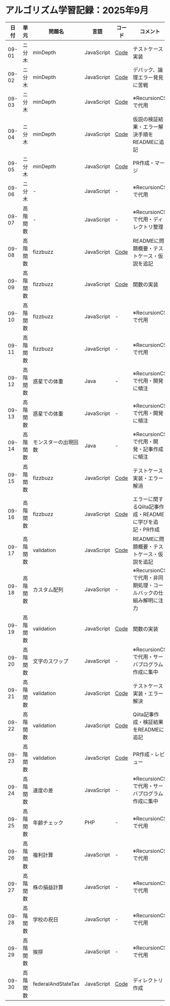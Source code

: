 # アルゴリズム学習記録：2025年9月

| 日付 | 単元 | 問題名 | 言語 | コード | コメント |
| - | - | - | - | - | - |
| 09-01 | ニ分木 | minDepth | JavaScript | [Code](../binary-tree/problems/16_minDepth/js/src/minDepthTest.js)| テストケース実装 |
| 09-02 | ニ分木 | minDepth | JavaScript | [Code](../binary-tree/problems/16_minDepth/js/src/minDepthTest.js)| デバック、論理エラー発見に苦戦 |
| 09-03 | ニ分木 | minDepth | JavaScript | [Code](../binary-tree/problems/16_minDepth/js/src/minDepthTest.js)| ※RecursionCSで代用 |
| 09-04 | ニ分木 | minDepth | JavaScript | [Code](../binary-tree/problems/16_minDepth/README.md)| 仮説の検証結果・エラー解決手順をREADMEに追記 |
| 09-05 | ニ分木 | minDepth | JavaScript | [Code](../binary-tree/problems/16_minDepth/README.md)| PR作成・マージ |
| 09-06 | ニ分木 | - | JavaScript | - | ※RecursionCSで代用 |
| 09-07 | 高階関数 | - | JavaScript | - | ※RecursionCSで代用・ディレクトリ整理 |
| 09-08 | 高階関数 | fizzbuzz | JavaScript | [Code](../HigherOrderFunc/problems/01_fizzbuzz/README.md)| READMEに問題概要・テストケース・仮説を追記 |
| 09-09 | 高階関数 | fizzbuzz | JavaScript | [Code](../HigherOrderFunc/problems/01_fizzbuzz/src/fizzbuzz.js)| 関数の実装 |
| 09-10 | 高階関数 | fizzbuzz | JavaScript | - | ※RecursionCSで代用 |
| 09-11 | 高階関数 | fizzbuzz | JavaScript | - | ※RecursionCSで代用 |
| 09-12 | 高階関数 | 惑星での体重 | Java | - | ※RecursionCSで代用・開発に傾注 |
| 09-13 | 高階関数 | 惑星での体重 | JavaScript | - | ※RecursionCSで代用・開発に傾注 |
| 09-14 | 高階関数 | モンスターの出現回数 | Java | - | ※RecursionCSで代用・開発・記事作成に傾注 |
| 09-15 | 高階関数 | fizzbuzz | JavaScript | [Code](../HigherOrderFunc/problems/01_fizzbuzz/tests/fizzbuzzTest.js)| テストケース実装・エラー解消 |
| 09-16 | 高階関数 | fizzbuzz | JavaScript | [Code](../HigherOrderFunc/problems/01_fizzbuzz/README.md)| エラーに関するQiita記事作成・READMEに学びを追記・PR作成 |
| 09-17 | 高階関数 | validation | JavaScript | [Code](../HigherOrderFunc/problems/02_validation/README.md)| READMEに問題概要・テストケース・仮説を追記 |
| 09-18 | 高階関数 | カスタム配列 | JavaScript | - | ※RecursionCSで代用・非同期処理・コールバックの仕組み解明に注力 |
| 09-19 | 高階関数 | validation | JavaScript | [Code](../HigherOrderFunc/problems/02_validation/js/src/validation.js)| 関数の実装 |
| 09-20 | 高階関数 | 文字のスワップ | JavaScript | - | ※RecursionCSで代用・サーバプログラム作成に集中 |
| 09-21 | 高階関数 | validation | JavaScript | [Code](../HigherOrderFunc/problems/02_validation/js/tests/validationTest.js)| テストケース実装・エラー解決 |
| 09-22 | 高階関数 | validation | JavaScript | [Code](../HigherOrderFunc/problems/02_validation/README.md)| Qiita記事作成・検証結果をREADMEに追記 |
| 09-23 | 高階関数 | validation | JavaScript | [Code](../HigherOrderFunc/problems/02_validation/README.md)| PR作成・レビュー |
| 09-24 | 高階関数 | 速度の差 | JavaScript | - | ※RecursionCSで代用・サーバプログラム作成に集中 |
| 09-25 | 高階関数 | 年齢チェック | PHP | - | ※RecursionCSで代用 |
| 09-26 | 高階関数 | 複利計算 | JavaScript | - | ※RecursionCSで代用 |
| 09-27 | 高階関数 | 株の損益計算 | JavaScript | - | ※RecursionCSで代用 |
| 09-28 | 高階関数 | 学校の祝日 | JavaScript | - | ※RecursionCSで代用 |
| 09-29 | 高階関数 | 挨拶 | JavaScript | - | ※RecursionCSで代用 |
| 09-30 | 高階関数 | federalAndStateTax | JavaScript | [Code](../HigherOrderFunc/problems/03_federalAndStateTax) | ディレクトリ作成 |